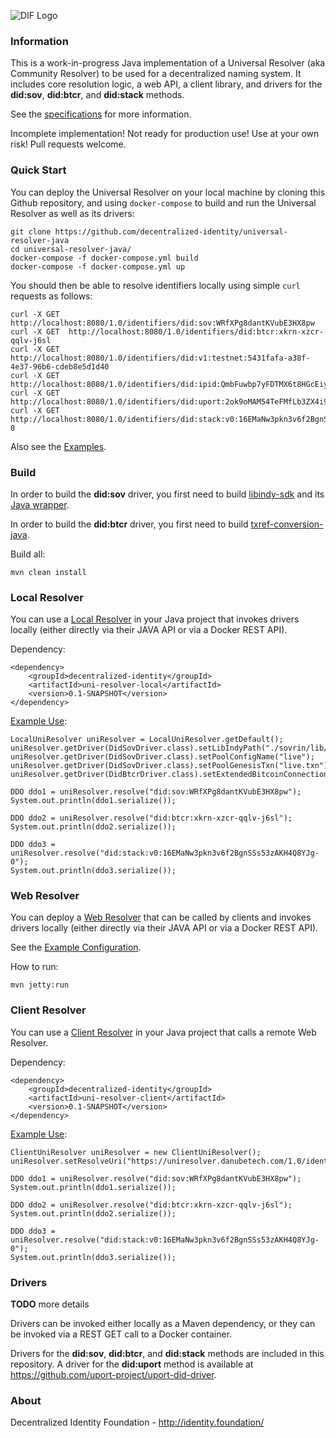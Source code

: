 ![DIF Logo](https://raw.githubusercontent.com/decentralized-identity/decentralized-identity.github.io/master/images/logo-small.png)

### Information

This is a work-in-progress Java implementation of a Universal Resolver (aka Community Resolver) to be used for a decentralized naming system. It includes core resolution logic, a web API, a client library, and drivers for the **did:sov**, **did:btcr**, and **did:stack** methods.

See the [specifications](https://github.com/decentralized-identity/universal-resolver/blob/master/docs/api-documentation.md) for more information.

Incomplete implementation! Not ready for production use! Use at your own risk! Pull requests welcome.

### Quick Start

You can deploy the Universal Resolver on your local machine by cloning this Github repository, and using `docker-compose` to build and run the Universal Resolver as well as its drivers:

	git clone https://github.com/decentralized-identity/universal-resolver-java
	cd universal-resolver-java/
	docker-compose -f docker-compose.yml build
	docker-compose -f docker-compose.yml up

You should then be able to resolve identifiers locally using simple `curl` requests as follows:

	curl -X GET  http://localhost:8080/1.0/identifiers/did:sov:WRfXPg8dantKVubE3HX8pw
	curl -X GET  http://localhost:8080/1.0/identifiers/did:btcr:xkrn-xzcr-qqlv-j6sl
	curl -X GET  http://localhost:8080/1.0/identifiers/did:v1:testnet:5431fafa-a38f-4e37-96b6-cdeb8e5d1d40
	curl -X GET  http://localhost:8080/1.0/identifiers/did:ipid:QmbFuwbp7yFDTMX6t8HGcEiy3iHhfvng89A19naCYGKEBj
	curl -X GET  http://localhost:8080/1.0/identifiers/did:uport:2ok9oMAM54TeFMfLb3ZX4i9Qu6x5pcPA7nV
	curl -X GET  http://localhost:8080/1.0/identifiers/did:stack:v0:16EMaNw3pkn3v6f2BgnSSs53zAKH4Q8YJg-0

Also see the [Examples](https://github.com/decentralized-identity/universal-resolver/tree/master/implementations/java/examples/src/main/java/uniresolver/examples/).

### Build

In order to build the **did:sov** driver, you first need to build [libindy-sdk](https://github.com/hyperledger/indy-sdk/) and its [Java wrapper](https://github.com/hyperledger/indy-sdk/tree/master/wrappers/java).

In order to build the **did:btcr** driver, you first need to build [txref-conversion-java](https://github.com/WebOfTrustInfo/txref-conversion-java/).

Build all:

	mvn clean install

### Local Resolver

You can use a [Local Resolver](https://github.com/decentralized-identity/universal-resolver/tree/master/implementations/java/uni-resolver-local) in your Java project that invokes drivers locally (either directly via their JAVA API or via a Docker REST API).

Dependency:

	<dependency>
		<groupId>decentralized-identity</groupId>
		<artifactId>uni-resolver-local</artifactId>
		<version>0.1-SNAPSHOT</version>
	</dependency>

[Example Use](https://github.com/decentralized-identity/universal-resolver/blob/master/implementations/java/examples/src/main/java/uniresolver/examples/TestLocalUniResolver.java):

	LocalUniResolver uniResolver = LocalUniResolver.getDefault();
	uniResolver.getDriver(DidSovDriver.class).setLibIndyPath("./sovrin/lib/");
	uniResolver.getDriver(DidSovDriver.class).setPoolConfigName("live");
	uniResolver.getDriver(DidSovDriver.class).setPoolGenesisTxn("live.txn");
	uniResolver.getDriver(DidBtcrDriver.class).setExtendedBitcoinConnection(BlockcypherAPIExtendedBitcoinConnection.get());
	
	DDO ddo1 = uniResolver.resolve("did:sov:WRfXPg8dantKVubE3HX8pw");
	System.out.println(ddo1.serialize());
	
	DDO ddo2 = uniResolver.resolve("did:btcr:xkrn-xzcr-qqlv-j6sl");
	System.out.println(ddo2.serialize());

	DDO ddo3 = uniResolver.resolve("did:stack:v0:16EMaNw3pkn3v6f2BgnSSs53zAKH4Q8YJg-0");
	System.out.println(ddo3.serialize());

### Web Resolver

You can deploy a [Web Resolver](https://github.com/decentralized-identity/universal-resolver/tree/master/implementations/java/uni-resolver-web) that can be called by clients and invokes drivers locally (either directly via their JAVA API or via a Docker REST API).

See the [Example Configuration](https://github.com/decentralized-identity/universal-resolver/tree/master/implementations/java/uni-resolver-web/src/main/webapp/WEB-INF/applicationContext.xml).

How to run:

	mvn jetty:run

### Client Resolver

You can use a [Client Resolver](https://github.com/decentralized-identity/universal-resolver/tree/master/implementations/java/uni-resolver-client) in your Java project that calls a remote Web Resolver.

Dependency:

	<dependency>
		<groupId>decentralized-identity</groupId>
		<artifactId>uni-resolver-client</artifactId>
		<version>0.1-SNAPSHOT</version>
	</dependency>

[Example Use](https://github.com/decentralized-identity/universal-resolver/blob/master/implementations/java/examples/src/main/java/uniresolver/examples/TestClientUniResolver.java):

	ClientUniResolver uniResolver = new ClientUniResolver();
	uniResolver.setResolveUri("https://uniresolver.danubetech.com/1.0/identifiers/");
	
	DDO ddo1 = uniResolver.resolve("did:sov:WRfXPg8dantKVubE3HX8pw");
	System.out.println(ddo1.serialize());
	
	DDO ddo2 = uniResolver.resolve("did:btcr:xkrn-xzcr-qqlv-j6sl");
	System.out.println(ddo2.serialize());

	DDO ddo3 = uniResolver.resolve("did:stack:v0:16EMaNw3pkn3v6f2BgnSSs53zAKH4Q8YJg-0");
	System.out.println(ddo3.serialize());

### Drivers

**TODO** more details

Drivers can be invoked either locally as a Maven dependency, or they can be invoked via a REST GET call to a Docker container.

Drivers for the **did:sov**, **did:btcr**, and **did:stack** methods are included in this repository. A driver for the **did:uport** method is available at https://github.com/uport-project/uport-did-driver.

### About

Decentralized Identity Foundation - http://identity.foundation/
